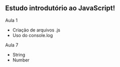 ## Estudo introdutório ao JavaScript!

Aula 1
- Criação de arquivos .js
- Uso do console.log

Aula 7
- String 
- Number 